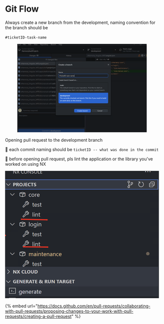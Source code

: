 # Git Flow

Always create a new branch from the development, naming convention for the branch should be

`#ticketID-task-name`

<figure><img src=".gitbook/assets/image (1).png" alt=""><figcaption></figcaption></figure>

Opening pull request to the development branch

🚨 each commit naming should be `ticketID -- what was done in the commit`

🚨 before opening pull request, pls lint the application or the library you've worked on using NX

![](<.gitbook/assets/image (4).png>)



{% embed url="https://docs.github.com/en/pull-requests/collaborating-with-pull-requests/proposing-changes-to-your-work-with-pull-requests/creating-a-pull-request" %}
